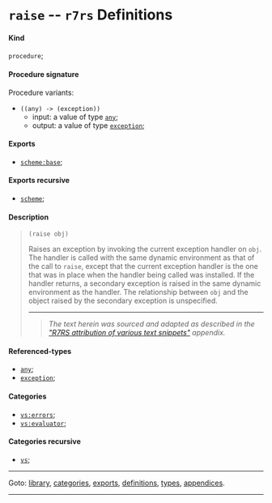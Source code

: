 

<a id='definition__r7rs__raise'></a>

# `raise` -- `r7rs` Definitions


<a id='definition__r7rs__raise__kind'></a>

#### Kind

`procedure`;


<a id='definition__r7rs__raise__procedure-signature'></a>

#### Procedure signature

Procedure variants:
 * `((any) -> (exception))`
   * input: a value of type [`any`](../../r7rs/types/any.md#type__r7rs__any);
   * output: a value of type [`exception`](../../r7rs/types/exception.md#type__r7rs__exception);


<a id='definition__r7rs__raise__exports'></a>

#### Exports

 * [`scheme:base`](../../r7rs/exports/scheme_3a_base.md#export__r7rs__scheme_3a_base);


<a id='definition__r7rs__raise__exports-recursive'></a>

#### Exports recursive

 * [`scheme`](../../r7rs/exports/scheme.md#export__r7rs__scheme);


<a id='definition__r7rs__raise__description'></a>

#### Description

> ````
> (raise obj)
> ````
> 
> 
> Raises an exception by invoking the current exception
> handler on `obj`. The handler is called with the same
> dynamic environment as that of the call to `raise`, except that
> the current exception handler is the one that was in place when the
> handler being called was installed.  If the handler returns, a secondary
> exception is raised in the same dynamic environment as the handler.
> The relationship between `obj` and the object raised by
> the secondary exception is unspecified.
> 
> 
> ----
> > *The text herein was sourced and adapted as described in the ["R7RS attribution of various text snippets"](../../r7rs/appendices/attribution.md#appendix__r7rs__attribution) appendix.*


<a id='definition__r7rs__raise__referenced-types'></a>

#### Referenced-types

 * [`any`](../../r7rs/types/any.md#type__r7rs__any);
 * [`exception`](../../r7rs/types/exception.md#type__r7rs__exception);


<a id='definition__r7rs__raise__categories'></a>

#### Categories

 * [`vs:errors`](../../r7rs/categories/vs_3a_errors.md#category__r7rs__vs_3a_errors);
 * [`vs:evaluator`](../../r7rs/categories/vs_3a_evaluator.md#category__r7rs__vs_3a_evaluator);


<a id='definition__r7rs__raise__categories-recursive'></a>

#### Categories recursive

 * [`vs`](../../r7rs/categories/vs.md#category__r7rs__vs);

----

Goto: [library](../../r7rs/_index.md#library__r7rs), [categories](../../r7rs/categories/_index.md#toc__r7rs__categories), [exports](../../r7rs/exports/_index.md#toc__r7rs__exports), [definitions](../../r7rs/definitions/_index.md#toc__r7rs__definitions), [types](../../r7rs/types/_index.md#toc__r7rs__types), [appendices](../../r7rs/appendices/_index.md#toc__r7rs__appendices).

----

